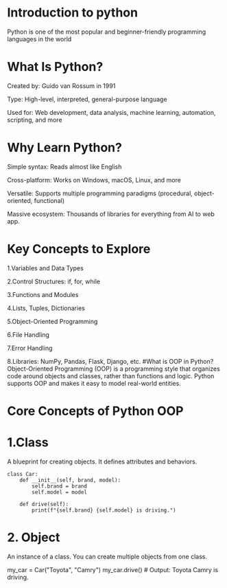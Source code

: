 # Introduction to python
Python is one of the most popular and beginner-friendly programming languages in the world
# What Is Python?
Created by: Guido van Rossum in 1991

Type: High-level, interpreted, general-purpose language

Used for: Web development, data analysis, machine learning, automation, scripting, and more
# Why Learn Python?
Simple syntax: Reads almost like English

Cross-platform: Works on Windows, macOS, Linux, and more

Versatile: Supports multiple programming paradigms (procedural, object-oriented, functional)

Massive ecosystem: Thousands of libraries for everything from AI to web app.
# Key Concepts to Explore
1.Variables and Data Types

2.Control Structures: if, for, while

3.Functions and Modules

4.Lists, Tuples, Dictionaries

5.Object-Oriented Programming

6.File Handling

7.Error Handling

8.Libraries: NumPy, Pandas, Flask, Django, etc.
#What is OOP in Python?
Object-Oriented Programming (OOP) is a programming style that organizes code around objects and classes, rather than functions and logic. Python supports OOP and makes it easy to model real-world entities.
# Core Concepts of Python OOP
# 1.Class
A blueprint for creating objects. It defines attributes and behaviors.

    class Car:
        def __init__(self, brand, model):
            self.brand = brand
            self.model = model

        def drive(self):
            print(f"{self.brand} {self.model} is driving.")
# 2. Object
An instance of a class. You can create multiple objects from one class.

my_car = Car("Toyota", "Camry")
my_car.drive()  # Output: Toyota Camry is driving.

